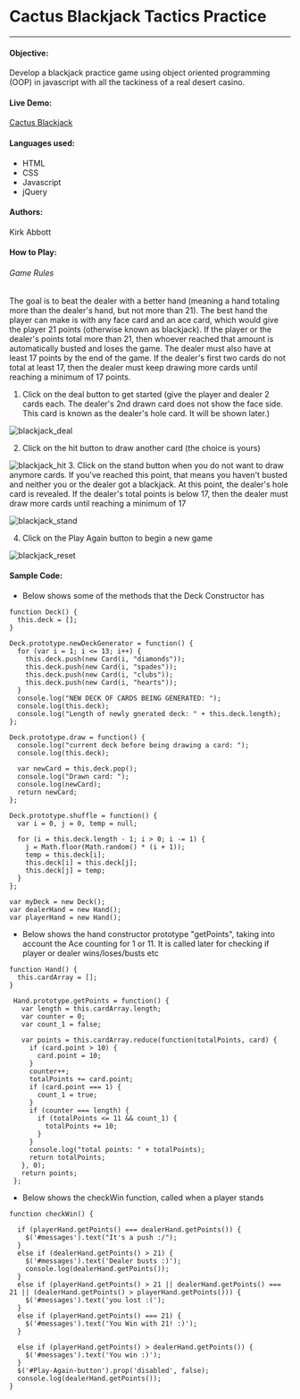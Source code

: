 # Cactus Blackjack Tactics Practice
---
#### Objective:
Develop a blackjack practice game using object oriented programming (OOP) in javascript with all the tackiness of a real desert casino.
#### Live Demo:

[Cactus Blackjack](http://kirkabbott.com/blackjack/)

#### Languages used:

* HTML
* CSS
* Javascript
* jQuery

#### Authors:
Kirk Abbott

#### How to Play:

###### Game Rules
The goal is to beat the dealer with a better hand (meaning a hand totaling more than the dealer's hand, but not more than 21). The best hand the player can make is with any face card and an ace card, which would give the player 21 points (otherwise known as blackjack). If the player or the dealer's points total more than 21, then whoever reached that amount is automatically busted and loses the game. The dealer must also have at least 17 points by the end of the game. If the dealer's first two cards do not total at least 17, then the dealer must keep drawing more cards until reaching a minimum of 17 points.

1. Click on the deal button to get started (give the player and dealer 2 cards each. The dealer's 2nd drawn card does not show the face side. This card is known as the dealer's hole card. It will be shown later.)

  ![blackjack_deal](assets/dealt.png)

2. Click on the hit button to draw another card (the choice is yours)

  ![blackjack_hit](assets/hit.png)
3. Click on the stand button when you do not want to draw anymore cards. If you've reached this point, that means you haven't busted and neither you or the dealer got a blackjack. At this point, the dealer's hole card is revealed. If the dealer's total points is below 17, then the dealer must draw more cards until reaching a minimum of 17

  ![blackjack_stand](assets/stand.png)

4. Click on the Play Again button to begin a new game

  ![blackjack_reset](assets/playagain.png)

#### Sample Code:

- Below shows some of the methods that the Deck Constructor has

```
function Deck() {
  this.deck = [];
}

Deck.prototype.newDeckGenerator = function() {
  for (var i = 1; i <= 13; i++) {
    this.deck.push(new Card(i, "diamonds"));
    this.deck.push(new Card(i, "spades"));
    this.deck.push(new Card(i, "clubs"));
    this.deck.push(new Card(i, "hearts"));
  }
  console.log("NEW DECK OF CARDS BEING GENERATED: ");
  console.log(this.deck);
  console.log("Length of newly gnerated deck: " + this.deck.length);
};

Deck.prototype.draw = function() {
  console.log("current deck before being drawing a card: ");
  console.log(this.deck);

  var newCard = this.deck.pop();
  console.log("Drawn card: ");
  console.log(newCard);
  return newCard;
};

Deck.prototype.shuffle = function() {
  var i = 0, j = 0, temp = null;

  for (i = this.deck.length - 1; i > 0; i -= 1) {
    j = Math.floor(Math.random() * (i + 1));
    temp = this.deck[i];
    this.deck[i] = this.deck[j];
    this.deck[j] = temp;
  }
};

var myDeck = new Deck();
var dealerHand = new Hand();
var playerHand = new Hand();
```
- Below shows the hand constructor prototype "getPoints", taking into account the Ace counting for 1 or 11. It is called later for checking if player or dealer wins/loses/busts etc

```
function Hand() {
  this.cardArray = [];
}

 Hand.prototype.getPoints = function() {
   var length = this.cardArray.length;
   var counter = 0;
   var count_1 = false;

   var points = this.cardArray.reduce(function(totalPoints, card) {
     if (card.point > 10) {
       card.point = 10;
     }
     counter++;
     totalPoints += card.point;
     if (card.point === 1) {
       count_1 = true;
     }
     if (counter === length) {
       if (totalPoints <= 11 && count_1) {
         totalPoints += 10;
       }
     }
     console.log("total points: " + totalPoints);
     return totalPoints;
   }, 0);
   return points;
 };
```

- Below shows the checkWin function, called when a player stands

```
function checkWin() {

  if (playerHand.getPoints() === dealerHand.getPoints()) {
    $('#messages').text("It's a push :/");
  }
  else if (dealerHand.getPoints() > 21) {
    $('#messages').text('Dealer busts :)');
    console.log(dealerHand.getPoints());
  }
  else if (playerHand.getPoints() > 21 || dealerHand.getPoints() === 21 || (dealerHand.getPoints() > playerHand.getPoints())) {
    $('#messages').text('you lost :(');
  }
  else if (playerHand.getPoints() === 21) {
    $('#messages').text('You Win with 21! :)');
  }

  else if (playerHand.getPoints() > dealerHand.getPoints()) {
    $('#messages').text('You win :)');
  }
  $('#Play-Again-button').prop('disabled', false);
  console.log(dealerHand.getPoints());
}
```
